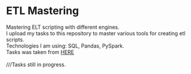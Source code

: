 # ETL Mastering
Mastering ELT scripting with different engines. <br>
I upload my tasks to this repository to master various tools for creating etl scripts. <br>
Technologies I am using: SQL, Pandas, PySpark.<br>
Tasks was taken from [HERE](https://advancedsqlpuzzles.com/) <br>
<br>
///Tasks still in progress.
